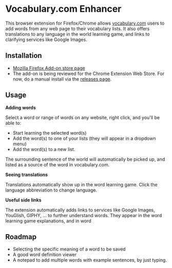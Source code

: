 # Vocabulary.com Enhancer

This browser extension for Firefox/Chrome allows [vocabulary.com](https://www.vocabulary.com/) users to add words from any web page to their vocabulary lists. It also offers translations to any language in the world learning game, and links to clarifying services like Google Images. 

## Installation

- [Mozilla Firefox Add-on store page](https://addons.mozilla.org/en-US/firefox/addon/vocabulary-com-enhancer/)
- The add-on is being reviewed for the Chrome Extension Web Store. For now, do a manual install via the [releases page](https://github.com/th0rgall/voc-adder/releases). 

## Usage

**Adding words**

Select a word or range of words on any website, right click, and you'll be able to:
- Start learning the selected word(s)
- Add the word(s) to one of your lists (they will appear in a dropdown menu)
- Add the word(s) to a new list.

The surrounding sentence of the world will automatically be picked up, and listed as a source of the word in vocabulary.com.

**Seeing translations**

Translations automatically show up in the word learning game. Click the language abbreviation to change language.

**Useful side links**

The extension automatically adds links to services like Google Images, YouGlish, GIPHY, ... to further understand words. They appear in the word learning game explanations, and in word

## Roadmap

- Selecting the specific meaning of a word to be saved 
- A good word definition viewer
- A notepad to add multiple words with example sentences, by just typing. 
